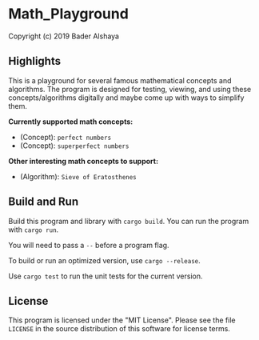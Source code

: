 # Math_Playground

Copyright (c) 2019 Bader Alshaya

## Highlights

This is a playground for several famous mathematical concepts and algorithms. The program is designed for testing, viewing, and using these concepts/algorithms digitally and maybe come up with ways to simplify them.

**Currently supported math concepts:**
- (Concept): `perfect numbers`
- (Concept): `superperfect numbers`

**Other interesting math concepts to support:**
- (Algorithm): `Sieve of Eratosthenes`

## Build and Run

Build this program and library with `cargo build`. You can
run the program with `cargo run`.

You will need to pass a
`--` before a program flag.

To build or run an optimized version, use `cargo --release`.

Use `cargo test` to run the unit tests for the current version.


## License

This program is licensed under the "MIT License". Please
see the file `LICENSE` in the source distribution of this
software for license terms.
